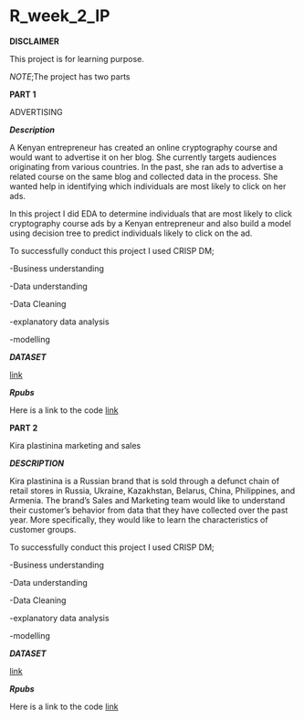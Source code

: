 # R_week_2_IP

**DISCLAIMER** 

This project is for learning purpose.

*NOTE*;The project has two parts

**PART 1**

ADVERTISING 

***Description***

A Kenyan entrepreneur has created an online cryptography course and would want to advertise it on her blog. She currently targets audiences originating from various countries. In the past, she ran ads to advertise a related course on the same blog and collected data in the process. She wanted help in identifying which individuals are most likely to click on her ads.

In this project I did EDA to determine individuals that are most likely to click cryptography course ads by a Kenyan entrepreneur and also build a model using decision tree to predict individuals likely to click on the ad.

To successfully conduct this project I used CRISP DM;

-Business understanding

-Data understanding

-Data Cleaning

-explanatory data analysis

-modelling

***DATASET***

[link](http://bit.ly/IPAdvertisingData)

***Rpubs***

Here is a link to the code [link](https://rpubs.com/RuthM/908253)







**PART 2**

Kira plastinina marketing and sales

***DESCRIPTION***

Kira plastinina is a Russian brand that is sold through a defunct chain of retail stores in Russia, Ukraine, Kazakhstan, Belarus, China, Philippines, and Armenia. The brand’s Sales and Marketing team would like to understand their customer’s behavior from data that they have collected over the past year. More specifically, they would like to learn the characteristics of customer groups.

To successfully conduct this project I used CRISP DM;

-Business understanding

-Data understanding

-Data Cleaning

-explanatory data analysis

-modelling

***DATASET***

[link](http://bit.ly/EcommerceCustomersDataset)

***Rpubs***

Here is a link to the code [link](https://rpubs.com/RuthM/911117)


